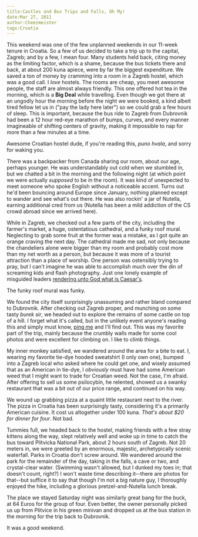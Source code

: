 ```yaml
---
title:Castles and Bus Trips and Falls, Oh My!
date:Mar 27, 2011
author:Cheezmeister
tags:Croatia
---
```


This weekend was one of the few unplanned weekends in our 11-week tenure in Croatia. So a few of us decided to take a trip up to the capital, Zagreb; and by a few, I mean four. Many students held back, citing money as the limiting factor, which is a shame, because the bus tickets there and back, at about 200 kuna apiece, were by far the biggest expenditure. We saved a ton of money by cramming into a room in a Zagreb hostel, which was a good call. I *love* hostels. The rooms are cheap, you meet awesome people, the staff are almost always friendly. This one offered hot tea in the morning, which is a **Big Deal** while travelling. Even though we got there at an ungodly hour the morning before the night we were booked, a kind albeit tired fellow let us in ("pay the lady here later") so we could grab a few hours of sleep. This is important, because the bus ride to Zagreb from Dubrovnik had been a 12 hour red-eye marathon of bumps, curves, and every manner imagineable of shifting centers of gravity, making it impossible to nap for more than a few minutes at a time. 

Awesome Croatian hostel dude, if you're reading this, *puno hvala*, and sorry for waking you.

There was a backpacker from Canada sharing our room, about our age, perhaps younger. He was understandably out cold when we stumbled in, but we chatted a bit in the morning and the following night (at which point we were actually *supposed* to be in the room). It was kind of unexpected to meet someone who spoke English without a noticeable accent. Turns out he'd been bouncing around Europe since January, nothing planned except to wander and see what's out there. He was also rockin' a jar of Nutella, earning additional cred from us (Nutella has been a mild addiction of the CS crowd abroad since we arrived here). 

While in Zagreb, we checked out a few parts of the city, including the farmer's market, a huge, ostentatious cathedral, and a funky roof mural. Neglecting to grab some fruit at the former was a mistake, as I got quite an orange craving the next day. The cathedral made me sad, not only because the chandeliers alone were bigger than my room and probably cost more than my net worth as a person, but because it was more of a tourist attraction than a place of worship. One person was ostensibly trying to pray, but I can't imagine he was able to accomplish much over the din of screaming kids and flash photography. Just one lonely example of misguided leaders [rendering unto God what is Caesar's](http://en.wikipedia.org/wiki/Render_unto_Caesar). 

The funky roof mural was funky. 

We found the city itself surprisingly unassuming and rather bland compared to Dubrovnik. After checking out Zagreb proper, and munching on some tasty *burek sir*, we headed out to explore the remains of some castle on top of a hill. I forget what it's called, but in the unlikely event anyone's reading this and simply must know, [ping me]($root/contact.html) and I'll find out. This was my favorite part of the trip, mainly because the crumbly walls made for some cool photos and were excellent for climbing on. I like to climb things.

My inner monkey satisfied, we wandered around the area for a bite to eat. I, wearing my favorite tie-dye hooded sweatshirt (I only own one), bumped into a Zagreb local who asked where he could get one, and wisely assumed that as an American in tie-dye, I *obviously* must have had some American weed that I might want to trade for Croatian weed. Not the case, I'm afraid. After offering to sell us some psilocybin, he relented, showed us a swanky restaurant that was a bit out of our price range, and continued on his way.

We wound up grabbing pizza at a quaint little restaurant next to the river. The pizza in Croatia has been surprisingly tasty, considering it's a primarily American cuisine. It cost us altogether under 100 kuna. *That's about $20 for dinner for four*. Not bad.

Tummies full, we headed back to the hostel, making friends with a few stray kittens along the way, slept relatively well and woke up in time to catch the bus toward Plitvicka National Park, about 2 hours south of Zagreb. Not 20 meters in, we were greeted by an enormous, majestic, archetypically scenic waterfall. Parks in Croatia don't screw around. We wandered around the park for the remainder of the day, taking in the falls, a cave or two, and crystal-clear water. (Swimming wasn't allowed, but I dunked my toes in; that doesn't count, right?) I won't waste time describing it--there are photos for that--but suffice it to say that though I'm not a big nature guy, I thoroughly enjoyed the hike, including a glorious pretzel-and-Nutella lunch break. 

The place we stayed Saturday night was similarly great bang for the buck, at 64 Euros for the group of four. Even better, the owner personally picked us up from Plitvice in his green minivan and dropped us at the bus station in the morning for the trip back to Dubrovnik.

It was a good weekend.

